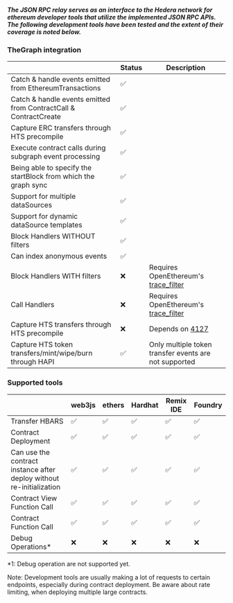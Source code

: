 ##### The JSON RPC relay serves as an interface to the Hedera network for ethereum developer tools that utilize the implemented JSON RPC APIs. The following development tools have been tested and the extent of their coverage is noted below.

### TheGraph integration

|                                                                  | Status | Description                                                                                              |
| ---------------------------------------------------------------- | ------ | -------------------------------------------------------------------------------------------------------- |
| Catch & handle events emitted from EthereumTransactions          | ✅     |
| Catch & handle events emitted from ContractCall & ContractCreate | ✅     |
| Capture ERC transfers through HTS precompile                     | ✅     |
| Execute contract calls during subgraph event processing          | ✅     |
| Being able to specify the startBlock from which the graph sync   | ✅     |
| Support for multiple dataSources                                 | ✅     |
| Support for dynamic dataSource templates                         | ✅     |
| Block Handlers WITHOUT filters                                   | ✅     |
| Can index anonymous events                                       | ✅     |
| Block Handlers WITH filters                                      | ❌     | Requires ОpenЕthereum's [trace_filter](https://openethereum.github.io/JSONRPC-trace-module#trace_filter) |
| Call Handlers                                                    | ❌     | Requires ОpenЕthereum's [trace_filter](https://openethereum.github.io/JSONRPC-trace-module#trace_filter) |
| Capture HTS transfers through HTS precompile                     | ❌     | Depends on [4127](https://github.com/hashgraph/hedera-services/issues/4127)                              |
| Capture HTS token transfers/mint/wipe/burn through HAPI          | ✅     | Only multiple token transfer events are not supported                                                    |

### Supported tools

|                                                                      | web3js | ethers | Hardhat | Remix IDE | Foundry |
| -------------------------------------------------------------------- | ------ | ------ | ------- | --------- | ------- |
| Transfer HBARS                                                       | ✅     | ✅     | ✅      | ✅        | ✅      |
| Contract Deployment                                                  | ✅     | ✅     | ✅      | ✅        | ✅      |
| Can use the contract instance after deploy without re-initialization | ✅     | ✅     | ✅      | ✅        | ✅      |
| Contract View Function Call                                          | ✅     | ✅     | ✅      | ✅        | ✅      |
| Contract Function Call                                               | ✅     | ✅     | ✅      | ✅        | ✅      |
| Debug Operations\*                                                   | ❌     | ❌     | ❌      | ❌        | ❌      |

\*1: Debug operation are not supported yet.

Note:
Development tools are usually making a lot of requests to certain endpoints, especially during contract deployment. Be aware about rate limiting, when deploying multiple large contracts.
